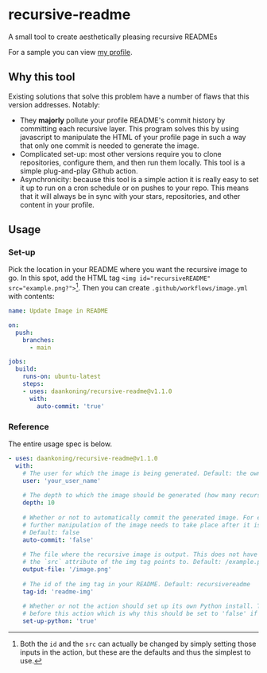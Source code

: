 # recursive-readme
A small tool to create aesthetically pleasing recursive READMEs

For a sample you can view [my profile](https://github.com/daankoning).

## Why this tool

Existing solutions that solve this problem have a number of flaws that this version addresses. Notably:

* They __majorly__ pollute your profile README's commit history by committing each recursive layer. This program solves this by using javascript to manipulate the HTML of your profile page in such a way that only one commit is needed to generate the image.
* Complicated set-up: most other versions require you to clone repositories, configure them, and then run them locally. This tool is a simple plug-and-play Github action.
* Asynchronicity: because this tool is a simple action it is really easy to set it up to run on a cron schedule or on pushes to your repo. This means that it will always be in sync with your stars, repositories, and other content in your profile.

## Usage

### Set-up

Pick the location in your README where you want the recursive image to go. In this spot, add the HTML tag `<img id="recursiveREADME" src="example.png?">`[^1]. Then you can create `.github/workflows/image.yml` with contents:

```yaml
name: Update Image in README

on:
  push:
    branches:
      - main

jobs:
  build:
    runs-on: ubuntu-latest
    steps:
    - uses: daankoning/recursive-readme@v1.1.0
      with:
        auto-commit: 'true'
```

### Reference

The entire usage spec is below.

```yaml
- uses: daankoning/recursive-readme@v1.1.0
  with:
    # The user for which the image is being generated. Default: the owner of the current repository.
    user: 'your_user_name'
    
    # The depth to which the image should be generated (how many recursive layers). Default: 10"
    depth: 10
    
    # Whether or not to automatically commit the generated image. For ease of use this should be set to true. If any 
    # further manipulation of the image needs to take place after it is generated this input should be set to false.
    # Default: false
    auto-commit: 'false'
    
    # The file where the recursive image is output. This does not have to be (but probably should be) the file which 
    # the `src` attribute of the img tag points to. Default: /example.png
    output-file: '/image.png'
    
    # The id of the img tag in your README. Default: recursivereadme
    tag-id: 'readme-img'
    
    # Whether or not the action should set up its own Python install. This could overwrite an existing Python install
    # before this action which is why this should be set to 'false' if you already have an install. Default: true
    set-up-python: 'true'
```

[^1]: Both the `id` and the `src` can actually be changed by simply setting those inputs in the action, but these are the defaults and thus the simplest to use.
